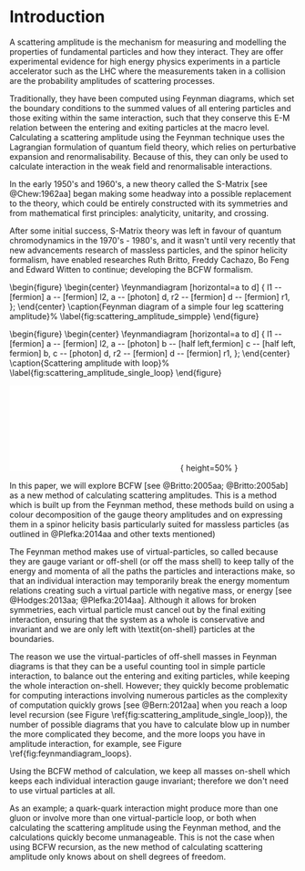 
# Introduction

<!-- Abstract -->
<!-- # General outline
* How have they been calculated using Feynman diagrams
* (How do they relate to Gauge theory)
* Problem with current method of computation (using Feynman diagrams)
* difference between On-shell and Off-shell
* Aim: To find and produce generators using the 'On-Shell' methods.
Gauge theories and spinor matrices for Gluons and massless particles were
-->



A scattering amplitude is the mechanism for measuring and modelling the
properties of fundamental particles and how they interact.  They are offer
experimental evidence for high energy physics experiments in a particle
accelerator such as the LHC where the measurements taken in a collision are the
probability amplitudes of scattering processes.

<!-- ## Feynman Diagrams -->


Traditionally, they have been computed using Feynman diagrams, which set the
boundary conditions to the summed values of all entering particles and those
exiting within the same interaction, such that they conserve this E-M relation
between the entering and exiting particles at the macro level. Calculating a
scattering amplitude using the Feynman technique uses the Lagrangian
formulation of quantum field theory, which relies on perturbative expansion and
renormalisability.  Because of this, they can only be used to calculate
interaction in the weak field and renormalisable interactions.

In the early 1950's and 1960's, a new theory called the S-Matrix [see
@Chew:1962aa] began making some headway into a possible replacement to the
theory, which could be entirely constructed with its symmetries and from
mathematical first principles: analyticity, unitarity, and crossing.

After some initial success, S-Matrix theory was left in favour of quantum
chromodynamics in the 1970's - 1980's, and it wasn't until very recently that
new advancements research of massless particles, and the spinor helicity
formalism, have enabled researches Ruth Britto, Freddy Cachazo, Bo Feng and
Edward Witten to continue; developing the BCFW formalism.

\begin{figure}
\begin{center}
\feynmandiagram [horizontal=a to d] {
  l1 -- [fermion] a -- [fermion] l2,
  a -- [photon] d,
  r2 -- [fermion] d -- [fermion] r1,
};
\end{center}
\caption{Feynman diagram of a simple four leg scattering amplitude}%
\label{fig:scattering_amplitude_simpple}
\end{figure}

\begin{figure}
\begin{center}
\feynmandiagram [horizontal=a to d] {
  l1 -- [fermion] a -- [fermion] l2,
  a -- [photon] b -- [half left,fermion] c -- [half left, fermion] b,
  c -- [photon] d,
  r2 -- [fermion] d -- [fermion] r1,
};
\end{center}
\caption{Scattering amplitude with loop}%
\label{fig:scattering_amplitude_single_loop}
\end{figure}



![Each Feynman diagram provides an intuitive way to visualize one possible way that particles might interact. The trouble is that there are countless other ways, too.  A quark-quark interaction might produce more than one gluon or involve more than one virtual-particle loop, or both. The calculations quickly become unmanageable.  Figure and caption taken from [@Bern:2012aa]\label{fig:feynmandiagram_loops}](assets/sa-loops.pdf "Tree Level Loops"){ height=50% }


<!-- ## Feynman and BCFW recursion methods -->

In this paper, we will explore BCFW [see @Britto:2005aa; @Britto:2005ab] as a
new method of calculating scattering amplitudes. This is a method which is
built up from the Feynman method, these methods build on using a colour
decomposition of the gauge theory amplitudes and on expressing them in a spinor
helicity basis particularly suited for massless particles (as outlined in
@Plefka:2014aa and other texts mentioned)


The Feynman method makes use of virtual-particles, so called because they are
gauge variant or off-shell (or off the mass shell) to keep tally of the
energy and momenta of all the paths the particles and interactions make, so
that an individual interaction may temporarily break the energy momentum
relations creating such a virtual particle with negative mass, or energy [see
@Hodges:2013aa; @Plefka:2014aa]. Although it allows for broken symmetries, each
virtual particle must cancel out by the final exiting interaction, ensuring
that the system as a whole is conservative and invariant and we are only left
with \textit{on-shell} particles at the boundaries.




The reason we use the virtual-particles of off-shell masses in Feynman diagrams
is that they can be a useful counting tool in simple particle interaction, to
balance out the entering and exiting particles, while keeping the whole
interaction on-shell. However; they quickly become problematic for computing
interactions involving numerous particles as the complexity of computation
quickly grows [see @Bern:2012aa] when you reach a loop level recursion (see
Figure \ref{fig:scattering_amplitude_single_loop}), the number of possible
diagrams that you have to calculate blow up in number the more complicated they
become, and the more loops you have in amplitude interaction, for example, see
Figure \ref{fig:feynmandiagram_loops}.


Using the BCFW method of calculation, we keep all masses on-shell which keeps
each individual interaction gauge invariant; therefore we don't need to use
virtual particles at all.


As an example; a quark-quark interaction might produce more than one gluon or
involve more than one virtual-particle loop, or both when calculating the
scattering amplitude using the Feynman method, and the calculations quickly
become unmanageable.  This is not the case when using BCFW recursion, as the
new method of calculating scattering amplitude only knows about on shell
degrees of freedom.


